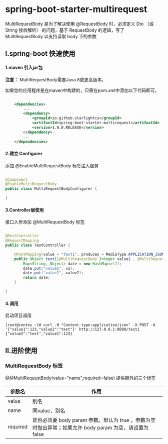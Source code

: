 # spring-boot-starter-multirequest

MultiRequestBody 是为了解决使用 @RequestBody 时，必须定义 Dto （或 String 接收解析） 的问题，基于 RequestBody 的逻辑，写了 MultiRequestBody 以支持读取 body 下的参数

## I.spring-boot 快速使用

#### 1.maven 引入jar包

**注意：** MultiRequestBody需要Java 8或更高版本。

如果您的应用程序是在maven中构建的，只需在pom.xml中添加以下代码即可。

```xml

    <dependencies>
        ...
        <dependency>
            <groupId>io.github.starlightcs</groupId>
            <artifactId>spring-boot-starter-multirequest</artifactId>
            <version>1.0.0.RELEASE</version>
        </dependency>
        ...
    </dependencies>


```

#### 2.建立 Configurer

添加 @EnableMultiRequestBody 标签注入服务

```java

@Component
@EnableMultiRequestBody
public class MultiRequestBodyConfigurer {

}

```

#### 3.Controller层使用

接口入参添加 @MultiRequestBody 标签
```java

@RestController
@RequestMapping
public class TestController {

    @PostMapping(value = "test1", produces = MediaType.APPLICATION_JSON_VALUE)
    public Object test1(@MultiRequestBody Integer value1 , @MultiRequestBody String value2 ) {
        Map<String, Object> date = new HashMap<>(2);
        date.put("value1", v1);
        date.put("value2", value2);
        return date;
    }

}
```

#### 4.调用
启动项目调用

```shell
[root@centos ~]# curl -H "Content-type:application/json" -X POST -d '{"value1":123,"value2":"test"}' http://127.0.0.1:8080/test1
{"value2":"test","value1":123}
```

## II.进阶使用

### MultiRequestBody 标签

@@MultiRequestBody(value="name",required=false) 提供额外的三个标签

参数名|作用
---|---
value|别名
name|同value，别名
required|是否必须要 body param 参数。默认为 true ，参数为空时抛出异常；如果允许 body param 为空，请设置为 false
